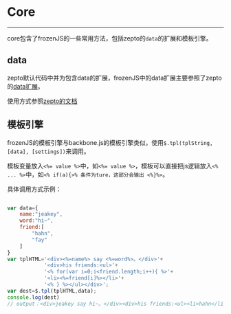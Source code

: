 # Core

---


core包含了frozenJS的一些常用方法，包括zepto的`data`的扩展和模板引擎。

## data

zepto默认代码中并为包含data的扩展，frozenJS中的data扩展主要参照了zepto的[data扩展](https://github.com/madrobby/zepto/blob/master/src/touch.js)。

使用方式参照[zepto的文档](http://zeptojs.com/#data)

## 模板引擎



frozenJS的模板引擎与backbone.js的模板引擎类似，使用`$.tpl(tplString, [data], [settings])`来调用。


模板变量放入`<%= value %>`中，如`<%= value %>`，模板可以直接把js逻辑放入`<% ... %>`中，如`<% if(a){>% 条件为ture，这部分会输出 <%}%>`。

具体调用方式示例：

```js

var data={
	name:"jeakey",
	word:"hi~",
	friend:[
		"hahn",
		"fay"
	]
}
var tplHTML='<div><%=name%> say <%=word%>。</div>'+
			'<div>his friends:<ul>'+
			'<% for(var i=0;i<friend.length;i++){ %>'+
			'<li><%=friend[i]%></li>'+
			'<% } %></ul></div>';
var dest=$.tpl(tplHTML,data);
console.log(dest)
// output：<div>jeakey say hi~。</div><div>his friends:<ul><li>hahn</li><li>fay</li></ul></div>
```
